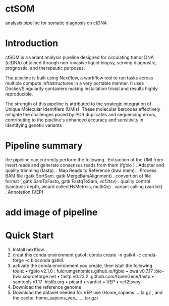 # ctSOM
analysis pipeline for somatic diagnosis on ctDNA
# Introduction
ctSOM is a variant analysis pipeline designed for circulating tumor DNA (ctDNA) obtained through non-invasive liquid biopsy, serving diagnostic, prognostic, and therapeutic purposes.

The pipeline is built using Nextflow, a workflow tool to run tasks across multiple compute infrastructures in a very portable manner. It uses Docker/Singularity containers making installation trivial and results highly reproducible.

The strength of this pipeline is attributed to the strategic integration of Unique Molecular Identifiers (UMIs). These molecular barcodes effectively mitigate the challenges posed by PCR duplicates and sequencing errors, contributing to the pipeline's enhanced accuracy and sensitivity in identifying genetic variants

# Pipeline summary
the pipeline can currently perform the following
. Extraction of the UMI from insert reads and generate consensus reads from them (fgbio )
. Adapter and quality trimming (fastp).
. Map Reads to Reference (bwa mem).
. Process BAM file (gatk SortSam, gatk MergeBamAlignment)
. convertion of file format ( gatk SamToFastq, gatk FastqToSam, vcf2tsv)
. quality control (samtools depth, picard collectHsMetrcis, multiQc)
. variant calling (vardict)
. Annotation (VEP)
# add image of pipeline

# Quick Start
1. Install nextflow.
2. creat this conda environment gatk4: conda create -n gatk4 -c conda-forge -c bioconda gatk4.
3. activate the conda environment you create, then istall the following tools:
• fgbio v2.1.0  : fulcrumgenomics.github.io/fgbio
• bwa v0.7.17   :bio-bwa.sourceforge.net
• fastp v0.23.2 :github.com/OpenGene/fastp
• samtools v1.17 :htslib.org
• picard
• vardict
• VEP
• vcf2tsvpy
5. Download the reference genome
6. Download the dataset needed for VEP use (Home_sapiens.....fa.gz , and the cache: homo_sapiens_vep_......tar.gz)
